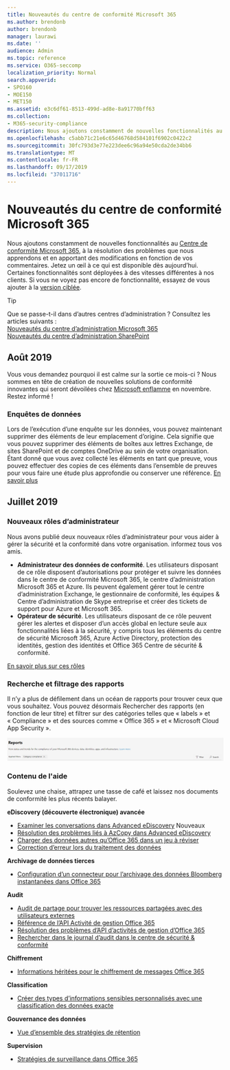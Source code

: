 ```yaml
---
title: Nouveautés du centre de conformité Microsoft 365
ms.author: brendonb
author: brendonb
manager: laurawi
ms.date: ''
audience: Admin
ms.topic: reference
ms.service: O365-seccomp
localization_priority: Normal
search.appverid:
- SPO160
- MOE150
- MET150
ms.assetid: e3c6df61-8513-499d-ad8e-8a91770bff63
ms.collection:
- M365-security-compliance
description: Nous ajoutons constamment de nouvelles fonctionnalités au centre de conformité Microsoft 365, à la résolution des problèmes que nous apprendons et en apportant des modifications en fonction de vos commentaires. Découvrez ce que nous avons fait dans ce mois-ci.
ms.openlocfilehash: c5abb71c21e6c65d46768d584101f6902c0422c2
ms.sourcegitcommit: 30fc793d3e77e223dee6c96a94e50cda2de34bb6
ms.translationtype: MT
ms.contentlocale: fr-FR
ms.lasthandoff: 09/17/2019
ms.locfileid: "37011716"
---
```

# <a name="whats-new-in-the-microsoft-365-compliance-center"></a>Nouveautés du centre de conformité Microsoft 365

Nous ajoutons constamment de nouvelles fonctionnalités au [Centre de conformité Microsoft 365](microsoft-365-compliance-center.md), à la résolution des problèmes que nous apprendons et en apportant des modifications en fonction de vos commentaires. Jetez un œil à ce qui est disponible dès aujourd’hui. Certaines fonctionnalités sont déployées à des vitesses différentes à nos clients. Si vous ne voyez pas encore de fonctionnalité, essayez de vous ajouter à la [version ciblée](https://docs.microsoft.com/office365/admin/manage/release-options-in-office-365).

> [!TIP]
> Que se passe-t-il dans d’autres centres d’administration ? Consultez les articles suivants :<br>[Nouveautés du centre d’administration Microsoft 365](https://docs.microsoft.com/office365/admin/whats-new-in-preview?view=o365-worldwide)<br>[Nouveautés du centre d’administration SharePoint](https://docs.microsoft.com/sharepoint/what-s-new-in-admin-center)

## <a name="august-2019"></a>Août 2019

Vous vous demandez pourquoi il est calme sur la sortie ce mois-ci ? Nous sommes en tête de création de nouvelles solutions de conformité innovantes qui seront dévoilées chez [Microsoft enflamme](https://www.microsoft.com/ignite) en novembre. Restez informé !

### <a name="data-investigations"></a>Enquêtes de données

Lors de l’exécution d’une enquête sur les données, vous pouvez maintenant supprimer des éléments de leur emplacement d’origine. Cela signifie que vous pouvez supprimer des éléments de boîtes aux lettres Exchange, de sites SharePoint et de comptes OneDrive au sein de votre organisation. Étant donné que vous avez collecté les éléments en tant que preuve, vous pouvez effectuer des copies de ces éléments dans l’ensemble de preuves pour vous faire une étude plus approfondie ou conserver une référence. [En savoir plus](datainvestigations/delete-items-from-original-locations.md)

## <a name="july-2019"></a>Juillet 2019

### <a name="new-admin-roles"></a>Nouveaux rôles d’administrateur

Nous avons publié deux nouveaux rôles d’administrateur pour vous aider à gérer la sécurité et la conformité dans votre organisation. informez tous vos amis.

- **Administrateur des données de conformité**. Les utilisateurs disposant de ce rôle disposent d’autorisations pour protéger et suivre les données dans le centre de conformité Microsoft 365, le centre d’administration Microsoft 365 et Azure. Ils peuvent également gérer tout le centre d’administration Exchange, le gestionnaire de conformité, les équipes & Centre d’administration de Skype entreprise et créer des tickets de support pour Azure et Microsoft 365.
- **Opérateur de sécurité**. Les utilisateurs disposant de ce rôle peuvent gérer les alertes et disposer d’un accès global en lecture seule aux fonctionnalités liées à la sécurité, y compris tous les éléments du centre de sécurité Microsoft 365, Azure Active Directory, protection des identités, gestion des identités et Office 365 Centre de sécurité & conformité.

[En savoir plus sur ces rôles](https://docs.microsoft.com/office365/securitycompliance/permissions-microsoft-365-compliance-security)

### <a name="search-and-filtering-for-reports"></a>Recherche et filtrage des rapports

Il n’y a plus de défilement dans un océan de rapports pour trouver ceux que vous souhaitez. Vous pouvez désormais Rechercher des rapports (en fonction de leur titre) et filtrer sur des catégories telles que « labels » et « Compliance » et des sources comme « Office 365 » et « Microsoft Cloud App Security ».

![Capture d’écran des boutons de recherche et de filtre des rapports avec un filtre appliqué](media/mcc_report_filtering.png)

### <a name="help-content"></a>Contenu de l'aide

Soulevez une chaise, attrapez une tasse de café et laissez nos documents de conformité les plus récents balayer.

**eDiscovery (découverte électronique) avancée**
- [Examiner les conversations dans Advanced eDiscovery](compliance20/conversation-review-sets.md) Nouveaux
- [Résolution des problèmes liés à AzCopy dans Advanced eDiscovery](compliance20/troubleshooting-azcopy.md)
- [Charger des données autres qu’Office 365 dans un jeu à réviser](compliance20/load-non-office365-data.md)
- [Correction d’erreur lors du traitement des données](compliance20/error-remediation.md)

**Archivage de données tierces**
- [Configuration d’un connecteur pour l’archivage des données Bloomberg instantanées dans Office 365](archive-instant-bloomberg-data.md)

**Audit**
- [Audit de partage pour trouver les ressources partagées avec des utilisateurs externes](use-sharing-auditing.md)
- [Référence de l’API Activité de gestion Office 365](https://docs.microsoft.com/office/office-365-management-api/office-365-management-activity-api-reference)
- [Résolution des problèmes d’API d’activités de gestion d’Office 365](https://docs.microsoft.com/office/office-365-management-api/troubleshooting-the-office-365-management-activity-api)
- [Rechercher dans le journal d’audit dans le centre de sécurité & conformité](search-the-audit-log-in-security-and-compliance.md)

**Chiffrement**
- [Informations héritées pour le chiffrement de messages Office 365](legacy-information-for-message-encryption.md)

**Classification**
- [Créer des types d’informations sensibles personnalisés avec une classification des données exacte](create-custom-sensitive-information-types-with-exact-data-match-based-classification.md)

**Gouvernance des données**
- [Vue d’ensemble des stratégies de rétention](retention-policies.md)

**Supervision**
- [Stratégies de surveillance dans Office 365](supervision-policies.md)